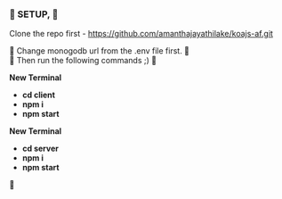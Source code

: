 ﻿### 👋 SETUP, 👋

Clone the repo first - https://github.com/amanthajayathilake/koajs-af.git

🚀 Change monogodb url from the .env file first. 🚀
<br />
🚀 Then run the following commands ;) 🚀

<b>New Terminal</b>
- **cd client**
- **npm i**
- **npm start**

<b>New Terminal</b>
- **cd server**
- **npm i**
- **npm start**

👋
